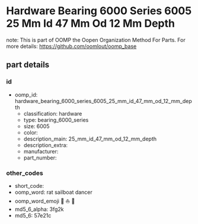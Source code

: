 # Hardware Bearing 6000 Series 6005 25 Mm Id 47 Mm Od 12 Mm Depth  

note: This is part of OOMP the Oopen Organization Method For Parts. For more details: https://github.com/oomlout/oomp_base

##  part details





### id
* oomp_id: hardware_bearing_6000_series_6005_25_mm_id_47_mm_od_12_mm_depth
  * classification: hardware
  * type: bearing_6000_series
  * size: 6005
  * color: 
  * description_main: 25_mm_id_47_mm_od_12_mm_depth
  * description_extra: 
  * manufacturer: 
  * part_number: 

### other_codes
* short_code: 
* oomp_word: rat sailboat dancer
* oomp_word_emoji :rat: :sailboat: :dancer:
* md5_6_alpha: 3fg2k
* md5_6: 57e21c